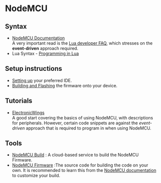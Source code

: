 # NodeMCU

## Syntax
- [NodeMCU Documentation](https://nodemcu.readthedocs.io/en/master/)
  <br>  A very important read is the [Lua developer FAQ][dev-faq], which stresses on the **event-driven** approach required.
- Lua Syntax - [Programming in Lua](https://www.lua.org/pil/contents.html)

[dev-faq]:https://nodemcu.readthedocs.io/en/master/lua-developer-faq

## Setup instructions
- [Setting up][ide-setup] your preferred IDE.
- [Building and Flashing][build-flash] the firmware onto your device.

[ide-setup]:https://github.com/sreekarsr/Notes/blob/master/Electronics/NodeMCU/ide.md
[build-flash]:https://github.com/sreekarsr/Notes/blob/master/Electronics/NodeMCU/build-flash.md
## Tutorials
- [ElectronicWings](http://www.electronicwings.com/nodemcu/basics)
 <br>  A good start covering the basics of using NodeMCU, with descriptions for peripherals. However, certain code snippets are against the _event-driven_ approach that is required to program in when using NodeMCU.

## Tools
- [NodeMCU Build](https://nodemcu-build.com/) : A cloud-based service to build the NodeMCU Firmware.
- [NodeMCU Firmware][firmware] :The source code for building the code on your own. It is recommended to learn this from the [NodeMCU documentation][build-doc] to customize your build.

[firmware]:https://github.com/nodemcu/nodemcu-firmware
[build-doc]:https://nodemcu.readthedocs.io/en/master/build/
 

